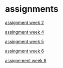 # assignments

[assignment week 2](https://github.com/Nienked98/assignments/commit/013826cd5d0fcc9a9f963f9e89f4139ef6223f3a) 

[assingment week 4](https://github.com/Nienked98/assignments/blob/master/Assignment_week_4!.ipynb)

[assingment week 5](https://github.com/Nienked98/assignments/blob/master/Assignment_week_5.ipynb)

[assingment week 6](https://github.com/Nienked98/assignments/blob/master/assignment4%20(3).ipynb)

[assignement week 8](https://github.com/Nienked98/assignments/blob/master/assignment5.ipynb)
